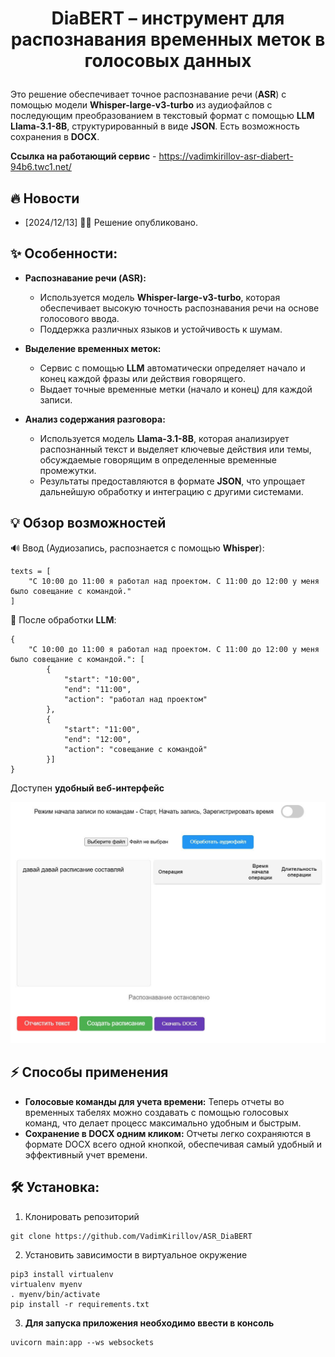 # <p align="center"> DiaBERT – инструмент для распознавания временных меток в голосовых данных </p>

Это решение обеспечивает точное распознавание речи (**ASR**) с помощью модели **Whisper-large-v3-turbo** из аудиофайлов с последующим преобразованием в текстовый формат с помощью **LLM Llama-3.1-8B**, структурированный в виде **JSON**. Есть возможность сохранения в **DOCX**.

**Ссылка на работающий сервис** - https://vadimkirillov-asr-diabert-94b6.twc1.net/

## 🔥 Новости
- [2024/12/13] 🚀🚀 Решение опубликовано.

## ✨ Особенности:

- **Распознавание речи (ASR):**
  - Используется модель **Whisper-large-v3-turbo**, которая обеспечивает высокую точность распознавания речи на основе голосового ввода.
  - Поддержка различных языков и устойчивость к шумам.

- **Выделение временных меток:**
  - Сервис с помощью **LLM** автоматически определяет начало и конец каждой фразы или действия говорящего.
  - Выдает точные временные метки (начало и конец) для каждой записи.

- **Анализ содержания разговора:**
  - Используется модель **Llama-3.1-8B**, которая анализирует распознанный текст и выделяет ключевые действия или темы, обсуждаемые говорящим в определенные временные промежутки.
  - Результаты предоставляются в формате **JSON**, что упрощает дальнейшую обработку и интеграцию с другими системами.


## 💡 Обзор возможностей
🔊 Ввод (Аудиозапись, распознается с помощью **Whisper**):
```
texts = [
    "С 10:00 до 11:00 я работал над проектом. С 11:00 до 12:00 у меня было совещание с командой."
]
```
💭 После обработки **LLM**:
```
{
    "С 10:00 до 11:00 я работал над проектом. С 11:00 до 12:00 у меня было совещание с командой.": [
        {
            "start": "10:00",
            "end": "11:00",
            "action": "работал над проектом"
        },
        {
            "start": "11:00",
            "end": "12:00",
            "action": "совещание с командой"
        }]
}
```
Доступен **удобный веб-интерфейс**

![alt text](image.png)

## ⚡️ Способы применения

- **Голосовые команды для учета времени:** Теперь отчеты во временных табелях можно создавать с помощью голосовых команд, что делает процесс максимально удобным и быстрым.  
- **Сохранение в DOCX одним кликом:** Отчеты легко сохраняются в формате DOCX всего одной кнопкой, обеспечивая самый удобный и эффективный учет времени.

## 🛠️ Установка:

1. Клонировать репозиторий
```
git clone https://github.com/VadimKirillov/ASR_DiaBERT
```
2. Установить зависимости в виртуальное окружение
```
pip3 install virtualenv
virtualenv myenv
. myenv/bin/activate
pip install -r requirements.txt
```
3. **Для запуска приложения необходимо ввести в консоль**
```
uvicorn main:app --ws websockets
```

